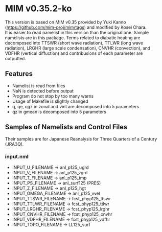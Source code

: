 # MIM v0.35.2-ko

This version is based on MIM v0.35 provided by Yuki Kanno (https://github.com/mim-proj/mim/tags) and modified by Kosei Ohara.  
It is easier to read namelist in this version than the original one.
Sample namelists are in this package.
Terms related to diabatic heating are decomposed into TTSWR (short wave radiation), TTLWR (long wave radiation), LRGHR (large scale condensation), CNVHR (convection), and VDFHR (vertical diffuction) and contribusions of each parameter are outputted.

## Features
- Namelist is read from files
- NaN is detected before output
- Program do not stop by too many warns
- Usage of Makefile is slightly changed
- q, qe, qgz in zonal and vint are decomposed into 5 parameters
- qz in gmean is decomposed into 5 parameters

## Samples of Namelists and Control Files
Their samples are for Japanese Reanalysis for Three Quarters of a Century (JRA3Q).

### input.nml
- INPUT\_U\_FILENAME
 &rarr; anl\_p125\_ugrd
- INPUT\_V\_FILENAME
 &rarr; anl\_p125\_vgrd
- INPUT\_T\_FILENAME
 &rarr; anl\_p125\_tmp
- INPUT\_PS\_FILENAME
 &rarr; anl\_surf125 (PRES)
- INPUT\_Z\_FILENAME
 &rarr; anl\_p125\_hgt
- INPUT\_OMEGA\_FILENAME
 &rarr; anl\_p125\_vvel
- INPUT\_TTSWR\_FILENAME
 &rarr; fcst\_phyp125\_ttswr
- INPUT\_TTLWR\_FILENAME
 &rarr; fcst\_phyp125\_ttlwr
- INPUT\_LRGHR\_FILENAME
 &rarr; fcst\_phyp125\_lrghr
- INPUT\_CNVHR\_FILENAME
 &rarr; fcst\_phyp125\_cnvhr
- INPUT\_VDFHR\_FILENAME
 &rarr; fcst\_phyp125\_vdfhr
- INPUT\_TOPO\_FILENAME
 &rarr; LL125\_surf
